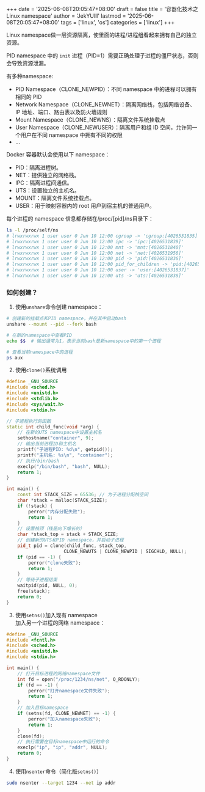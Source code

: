 +++
date = '2025-06-08T20:05:47+08:00'
draft = false
title = '容器化技术之 Linux namespace'
author = 'JekYUlll'
lastmod = '2025-06-08T20:05:47+08:00'
tags = ['linux', 'os']
categories = ['linux']
+++

Linux namespace做一层资源隔离，使里面的进程/进程组看起来拥有自己的独立资源。  

PID namespace 中的 `init` 进程（PID=1）需要正确处理子进程的僵尸状态，否则会导致资源泄漏。

有多种namespace:   
- PID Namespace（CLONE_NEWPID）：不同 namespace 中的进程可以拥有相同的 PID  
- Network Namespace（CLONE_NEWNET）：隔离网络栈，包括网络设备、IP 地址、端口、路由表以及防火墙规则
- Mount Namespace（CLONE_NEWNS）：隔离文件系统挂载点  
- User Namespace（CLONE_NEWUSER）：隔离用户和组 ID 空间，允许同一个用户在不同 namespace 中拥有不同的权限  
- ...

Docker 容器默认会使用以下 namespace：  
- PID：隔离进程树。
- NET：提供独立的网络栈。
- IPC：隔离进程间通信。
- UTS：设置独立的主机名。
- MOUNT：隔离文件系统挂载点。
- USER：用于映射容器内的 root 用户到宿主机的普通用户。

每个进程的 namespace 信息都存储在/proc/[pid]/ns目录下：
```bash
ls -l /proc/self/ns
# lrwxrwxrwx 1 user user 0 Jun 10 12:00 cgroup -> 'cgroup:[4026531835]'
# lrwxrwxrwx 1 user user 0 Jun 10 12:00 ipc -> 'ipc:[4026531839]'
# lrwxrwxrwx 1 user user 0 Jun 10 12:00 mnt -> 'mnt:[4026531840]'
# lrwxrwxrwx 1 user user 0 Jun 10 12:00 net -> 'net:[4026531956]'
# lrwxrwxrwx 1 user user 0 Jun 10 12:00 pid -> 'pid:[4026531836]'
# lrwxrwxrwx 1 user user 0 Jun 10 12:00 pid_for_children -> 'pid:[4026531836]'
# lrwxrwxrwx 1 user user 0 Jun 10 12:00 user -> 'user:[4026531837]'
# lrwxrwxrwx 1 user user 0 Jun 10 12:00 uts -> 'uts:[4026531838]'
```

### 如何创建？

1. 使用`unshare`命令创建 namespace：
```bash
# 创建新的挂载点和PID namespace，并在其中启动bash
unshare --mount --pid --fork bash

# 在新的namespace中查看PID
echo $$  # 输出通常为1，表示当前bash是新namespace中的第一个进程

# 查看当前namespace中的进程
ps aux
```

2. 使用`clone()`系统调用
```C++
#define _GNU_SOURCE
#include <sched.h>
#include <unistd.h>
#include <stdlib.h>
#include <sys/wait.h>
#include <stdio.h>

// 子进程执行的函数
static int child_func(void *arg) {
    // 在新的UTS namespace中设置主机名
    sethostname("container", 9);
    // 输出当前进程ID和主机名
    printf("子进程PID: %d\n", getpid());
    printf("主机名: %s\n", "container");
    // 执行/bin/bash
    execlp("/bin/bash", "bash", NULL);
    return 1;
}

int main() {
    const int STACK_SIZE = 65536; // 为子进程分配栈空间
    char *stack = malloc(STACK_SIZE);
    if (!stack) {
        perror("内存分配失败");
        return 1;
    }
    // 设置栈顶（栈是向下增长的）
    char *stack_top = stack + STACK_SIZE;
    // 创建新的UTS和PID namespace，并启动子进程
    pid_t pid = clone(child_func, stack_top, 
                     CLONE_NEWUTS | CLONE_NEWPID | SIGCHLD, NULL);
    if (pid == -1) {
        perror("clone失败");
        return 1;
    }
    // 等待子进程结束
    waitpid(pid, NULL, 0);
    free(stack);
    return 0;
}
```

3. 使用`setns()`加入现有 namespace  
加入另一个进程的网络 namespace：
```C++
#define _GNU_SOURCE
#include <fcntl.h>
#include <sched.h>
#include <unistd.h>
#include <stdio.h>

int main() {
    // 打开目标进程的网络namespace文件
    int fd = open("/proc/1234/ns/net", O_RDONLY);
    if (fd == -1) {
        perror("打开namespace文件失败");
        return 1;
    }
    // 加入目标namespace
    if (setns(fd, CLONE_NEWNET) == -1) {
        perror("加入namespace失败");
        return 1;
    }
    close(fd);
    // 执行需要在目标namespace中运行的命令
    execlp("ip", "ip", "addr", NULL);
    return 0;
}
```

4. 使用`nsenter`命令（简化版`setns()`）
```bash
sudo nsenter --target 1234 --net ip addr
```

